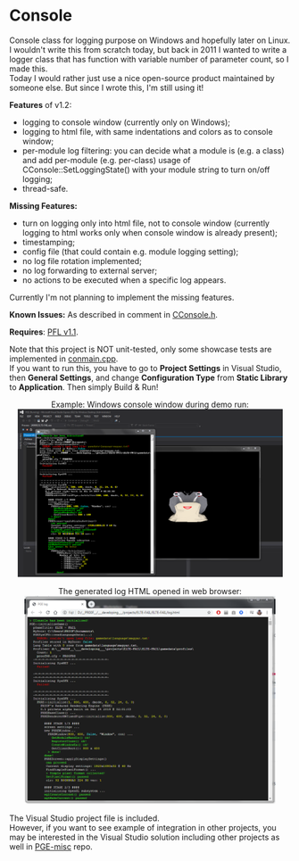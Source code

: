 # Console
Console class for logging purpose on Windows and hopefully later on Linux.  
I wouldn't write this from scratch today, but back in 2011 I wanted to write a logger class that has function with variable number of parameter count, so I made this.  
Today I would rather just use a nice open-source product maintained by someone else. But since I wrote this, I'm still using it!

**Features** of v1.2:
 - logging to console window (currently only on Windows);
 - logging to html file, with same indentations and colors as to console window;
 - per-module log filtering: you can decide what a module is (e.g. a class) and add per-module (e.g. per-class) usage of CConsole::SetLoggingState() with your module string to turn on/off logging;
 - thread-safe.

**Missing Features:**
 - turn on logging only into html file, not to console window (currently logging to html works only when console window is already present);
 - timestamping;
 - config file (that could contain e.g. module logging setting);
 - no log file rotation implemented;
 - no log forwarding to external server;
 - no actions to be executed when a specific log appears.

Currently I'm not planning to implement the missing features.

**Known Issues:**
As described in comment in [CConsole.h](https://github.com/proof88/Console/blob/master/CConsole/src/CConsole.h).

**Requires**: [PFL v1.1](https://github.com/proof88/PFL).

Note that this project is NOT unit-tested, only some showcase tests are implemented in [conmain.cpp](https://github.com/proof88/Console/blob/master/CConsole/src/conmain.cpp).  
If you want to run this, you have to go to **Project Settings** in Visual Studio, then **General Settings**, and change **Configuration Type** from **Static Library** to **Application**. Then simply Build & Run!

<p align="center">
  Example: Windows console window during demo run:<br/>
  <a href="cconsole-shot-01.PNG" target="_blank"><img src="cconsole-shot-01.PNG" width="475" height="301"></a>
</p>
  
<p align="center">
  The generated log HTML opened in web browser:<br/>
  <a href="cconsole-shot-02.PNG" target="_blank"><img src="cconsole-shot-02.PNG" width="450" height="373"></a>
</p>

The Visual Studio project file is included.<br/>
However, if you want to see example of integration in other projects, you may be interested in the Visual Studio solution including other projects as well in [PGE-misc](https://github.com/proof88/PGE-misc) repo.
